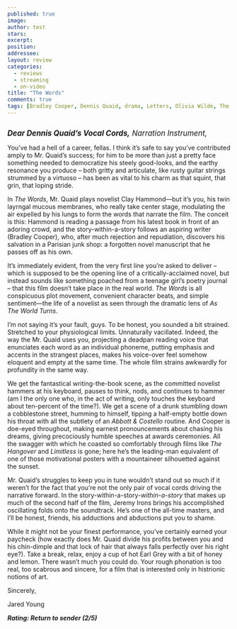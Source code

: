 ```yaml
---
published: true
image:
author: test 
stars: 
excerpt: 
position: 
addressee: 
layout: review
categories:
  - reviews
  - streaming
  - on-video
title: "The Words"
comments: true
tags: [Bradley Cooper, Dennis Quaid, drama, Letters, Olivia Wilde, The Words, writing]
---
```

<div><p><span class="full-image-block ssNonEditable"><span><a href="/letters/2012/9/7/the-words.html"><img src="http://static.squarespace.com/static/5005f6bcc4aa41161b33e89e/5329cf1fe4b07c068ebf74de/5329cf1fe4b07c068ebf7627/1347029159041/the-words.jpg" alt="" /></a></span></span></p>
<p><em style="font-size:120%;"><strong>Dear Dennis Quaid&rsquo;s Vocal Cords,</strong> Narration Instrument,</em></p>
<p>You&rsquo;ve had a hell of a career, fellas. I think it&rsquo;s safe to say you&rsquo;ve contributed amply to Mr. Quaid&rsquo;s success; for him to be more than just a pretty face something needed to democratize his steely good-looks, and the earthy resonance you produce &ndash; both gritty and articulate, like rusty guitar strings strummed by a virtuoso &ndash; has been as vital to his charm as that squint, that grin, that loping stride.</p>
<p>In <em>The Words</em>, Mr. Quaid plays novelist Clay Hammond&mdash;but it&rsquo;s you, his twin layrngal mucous membranes, who really take center stage, modulating the air expelled by his lungs to form the words that narrate the film. The conceit is this: Hammond is reading a passage from his latest book in front of an adoring crowd, and the story-within-a-story follows an aspiring writer (Bradley Cooper), who, after much rejection and repudiation, discovers his salvation in a Parisian junk shop: a forgotten novel manuscript that he passes off as his own.</p>
<p>It&rsquo;s immediately evident, from the very first line you&rsquo;re asked to deliver &ndash; which is supposed to be the opening line of a critically-acclaimed novel, but instead sounds like something poached from a teenage girl&rsquo;s poetry journal &ndash; that this film doesn&rsquo;t take place in the real world. <em>The Words</em> is all conspicuous plot movement, convenient character beats, and simple sentiment&mdash;the life of a novelist as seen through the dramatic lens of <em>As The World Turns</em>.</p>
<p>I&rsquo;m not saying it&rsquo;s your fault, guys. To be honest, you sounded a bit strained. Stretched to your physiological limits. Unnaturally vacillated. Indeed, the way the Mr. Quaid uses you, projecting a deadpan reading voice that enunciates each word as an individual phoneme, putting emphasis and accents in the strangest places, makes his voice-over feel somehow eloquent and empty at the same time. The whole film strains awkwardly for profundity in the same way.</p>
<p>We get the fantastical writing-the-book scene, as the committed novelist hammers at his keyboard, pauses to think, nods, and continues to hammer (am I the only one who, in the act of writing, only touches the keyboard about ten-percent of the time?). We get a scene of a drunk stumbling down a cobblestone street, humming to himself, tipping a half-empty bottle down his throat with all the subtlety of an <em>Abbott &amp; Costello</em> routine. And Cooper is doe-eyed throughout, making earnest pronouncements about chasing his dreams, giving precociously humble speeches at awards ceremonies. All the swagger with which he coasted so comfortably through films like <em>The Hangover</em> and <em>Limitless </em>is gone; here he&rsquo;s the leading-man equivalent of one of those motivational posters with a mountaineer silhouetted against the sunset.</p>
<p>Mr. Quaid&rsquo;s struggles to keep you in tune wouldn&rsquo;t stand out so much if it weren&rsquo;t for the fact that you&rsquo;re not the only pair of vocal cords driving the narrative forward. In the story-within-a-story-<em>within-a-story</em> that makes up much of the second half of the film, Jeremy Irons brings his accomplished oscillating folds onto the soundtrack. He&rsquo;s one of the all-time masters, and I&rsquo;ll be honest, friends, his adductions and abductions put you to shame.&nbsp;</p>
<p>While it might not be your finest performance, you&rsquo;ve certainly earned your paycheck (how exactly does Mr. Quaid divide his profits between you and his chin-dimple and that lock of hair that always falls perfectly over his right eye?). Take a break, relax, enjoy a cup of hot Earl Grey with a bit of honey and lemon. There wasn&rsquo;t much you could do. Your rough phonation is too real, too scabrous and sincere, for a film that is interested only in histrionic notions of art.&nbsp;</p>
<p>Sincerely,</p>
<p>Jared Young</p>
<p><strong><em>Rating: Return to sender (2/5)</em></strong></p></div>
